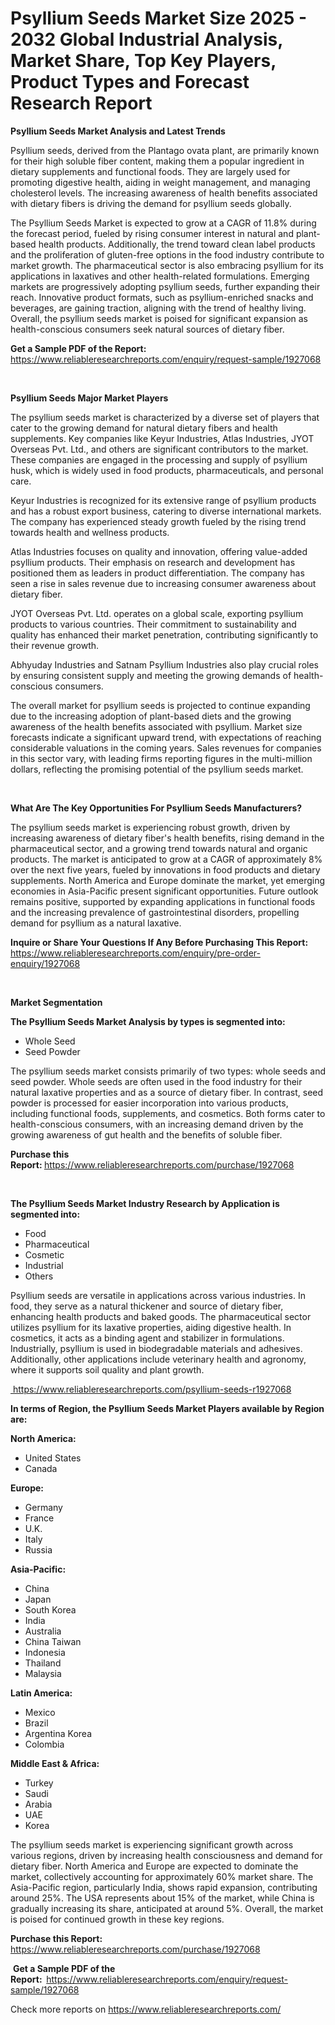 <p><h1>Psyllium Seeds Market Size 2025 - 2032 Global Industrial Analysis, Market Share, Top Key Players, Product Types and Forecast Research Report</h1></p><p><strong>Psyllium Seeds Market Analysis and Latest Trends</strong></p>
<p><p>Psyllium seeds, derived from the Plantago ovata plant, are primarily known for their high soluble fiber content, making them a popular ingredient in dietary supplements and functional foods. They are largely used for promoting digestive health, aiding in weight management, and managing cholesterol levels. The increasing awareness of health benefits associated with dietary fibers is driving the demand for psyllium seeds globally. </p><p>The Psyllium Seeds Market is expected to grow at a CAGR of 11.8% during the forecast period, fueled by rising consumer interest in natural and plant-based health products. Additionally, the trend toward clean label products and the proliferation of gluten-free options in the food industry contribute to market growth. The pharmaceutical sector is also embracing psyllium for its applications in laxatives and other health-related formulations. Emerging markets are progressively adopting psyllium seeds, further expanding their reach. Innovative product formats, such as psyllium-enriched snacks and beverages, are gaining traction, aligning with the trend of healthy living. Overall, the psyllium seeds market is poised for significant expansion as health-conscious consumers seek natural sources of dietary fiber.</p></p>
<p><strong>Get a Sample PDF of the Report:&nbsp;</strong> <a href="https://www.reliableresearchreports.com/enquiry/request-sample/1927068?utm_campaign=2743&utm_medium=2&utm_source=Github&utm_content=ia&utm_term=30032025&utm_id=psyllium-seeds">https://www.reliableresearchreports.com/enquiry/request-sample/1927068</a></p>
<p>&nbsp;</p>
<p><strong>Psyllium Seeds Major Market Players</strong></p>
<p><p>The psyllium seeds market is characterized by a diverse set of players that cater to the growing demand for natural dietary fibers and health supplements. Key companies like Keyur Industries, Atlas Industries, JYOT Overseas Pvt. Ltd., and others are significant contributors to the market. These companies are engaged in the processing and supply of psyllium husk, which is widely used in food products, pharmaceuticals, and personal care.</p><p>Keyur Industries is recognized for its extensive range of psyllium products and has a robust export business, catering to diverse international markets. The company has experienced steady growth fueled by the rising trend towards health and wellness products.</p><p>Atlas Industries focuses on quality and innovation, offering value-added psyllium products. Their emphasis on research and development has positioned them as leaders in product differentiation. The company has seen a rise in sales revenue due to increasing consumer awareness about dietary fiber.</p><p>JYOT Overseas Pvt. Ltd. operates on a global scale, exporting psyllium products to various countries. Their commitment to sustainability and quality has enhanced their market penetration, contributing significantly to their revenue growth. </p><p>Abhyuday Industries and Satnam Psyllium Industries also play crucial roles by ensuring consistent supply and meeting the growing demands of health-conscious consumers.</p><p>The overall market for psyllium seeds is projected to continue expanding due to the increasing adoption of plant-based diets and the growing awareness of the health benefits associated with psyllium. Market size forecasts indicate a significant upward trend, with expectations of reaching considerable valuations in the coming years. Sales revenues for companies in this sector vary, with leading firms reporting figures in the multi-million dollars, reflecting the promising potential of the psyllium seeds market.</p></p>
<p>&nbsp;</p>
<p><strong>What Are The Key Opportunities For Psyllium Seeds Manufacturers?</strong></p>
<p><p>The psyllium seeds market is experiencing robust growth, driven by increasing awareness of dietary fiber's health benefits, rising demand in the pharmaceutical sector, and a growing trend towards natural and organic products. The market is anticipated to grow at a CAGR of approximately 8% over the next five years, fueled by innovations in food products and dietary supplements. North America and Europe dominate the market, yet emerging economies in Asia-Pacific present significant opportunities. Future outlook remains positive, supported by expanding applications in functional foods and the increasing prevalence of gastrointestinal disorders, propelling demand for psyllium as a natural laxative.</p></p>
<p><strong>Inquire or Share Your Questions If Any Before Purchasing This Report:</strong> <a href="https://www.reliableresearchreports.com/enquiry/pre-order-enquiry/1927068?utm_campaign=2743&utm_medium=2&utm_source=Github&utm_content=ia&utm_term=30032025&utm_id=psyllium-seeds">https://www.reliableresearchreports.com/enquiry/pre-order-enquiry/1927068</a></p>
<p>&nbsp;</p>
<p><strong>Market Segmentation</strong></p>
<p><strong>The Psyllium Seeds Market Analysis by types is segmented into:</strong></p>
<p><ul><li>Whole Seed</li><li>Seed Powder</li></ul></p>
<p><p>The psyllium seeds market consists primarily of two types: whole seeds and seed powder. Whole seeds are often used in the food industry for their natural laxative properties and as a source of dietary fiber. In contrast, seed powder is processed for easier incorporation into various products, including functional foods, supplements, and cosmetics. Both forms cater to health-conscious consumers, with an increasing demand driven by the growing awareness of gut health and the benefits of soluble fiber.</p></p>
<p><strong>Purchase this Report:&nbsp;</strong><a href="https://www.reliableresearchreports.com/purchase/1927068?utm_campaign=2743&utm_medium=2&utm_source=Github&utm_content=ia&utm_term=30032025&utm_id=psyllium-seeds">https://www.reliableresearchreports.com/purchase/1927068</a></p>
<p>&nbsp;</p>
<p><strong>The Psyllium Seeds Market Industry Research by Application is segmented into:</strong></p>
<p><ul><li>Food</li><li>Pharmaceutical</li><li>Cosmetic</li><li>Industrial</li><li>Others</li></ul></p>
<p><p>Psyllium seeds are versatile in applications across various industries. In food, they serve as a natural thickener and source of dietary fiber, enhancing health products and baked goods. The pharmaceutical sector utilizes psyllium for its laxative properties, aiding digestive health. In cosmetics, it acts as a binding agent and stabilizer in formulations. Industrially, psyllium is used in biodegradable materials and adhesives. Additionally, other applications include veterinary health and agronomy, where it supports soil quality and plant growth.</p></p>
<p><a href="https://www.reliableresearchreports.com/psyllium-seeds-r1927068?utm_campaign=2743&utm_medium=2&utm_source=Github&utm_content=ia&utm_term=30032025&utm_id=psyllium-seeds">&nbsp;https://www.reliableresearchreports.com/psyllium-seeds-r1927068</a></p>
<p><strong>In terms of Region, the Psyllium Seeds Market Players available by Region are:</strong></p>
<p>
    <p> <strong> North America: </strong>
        <ul>
            <li>United States</li>
            <li>Canada</li>
        </ul>
        </p> 
    <p> <strong> Europe: </strong>
        <ul>
            <li>Germany</li>
            <li>France</li>
            <li>U.K.</li>
            <li>Italy</li>
            <li>Russia</li>
        </ul>
        </p> 
    <p> <strong> Asia-Pacific: </strong>
        <ul>
            <li>China</li>
            <li>Japan</li>
            <li>South Korea</li>
            <li>India</li>
            <li>Australia</li>
            <li>China Taiwan</li>
            <li>Indonesia</li>
            <li>Thailand</li>
            <li>Malaysia</li>
        </ul>
        </p> 
    <p> <strong> Latin America: </strong>
        <ul>
            <li>Mexico</li>
            <li>Brazil</li>
            <li>Argentina Korea</li>
            <li>Colombia</li>
        </ul>
        </p> 
    <p> <strong> Middle East & Africa: </strong>
        <ul>
            <li>Turkey</li>
            <li>Saudi</li>
            <li>Arabia</li>
            <li>UAE</li>
            <li>Korea</li>
        </ul>
    </p>
    </p>
<p><p>The psyllium seeds market is experiencing significant growth across various regions, driven by increasing health consciousness and demand for dietary fiber. North America and Europe are expected to dominate the market, collectively accounting for approximately 60% market share. The Asia-Pacific region, particularly India, shows rapid expansion, contributing around 25%. The USA represents about 15% of the market, while China is gradually increasing its share, anticipated at around 5%. Overall, the market is poised for continued growth in these key regions.</p></p>
<p><strong>Purchase this Report: </strong><a href="https://www.reliableresearchreports.com/purchase/1927068?utm_campaign=2743&utm_medium=2&utm_source=Github&utm_content=ia&utm_term=30032025&utm_id=psyllium-seeds">https://www.reliableresearchreports.com/purchase/1927068</a></p>
<p>&nbsp;<strong>Get a Sample PDF of the Report:&nbsp;&nbsp;</strong><a href="https://www.reliableresearchreports.com/enquiry/request-sample/1927068?utm_campaign=2743&utm_medium=2&utm_source=Github&utm_content=ia&utm_term=30032025&utm_id=psyllium-seeds">https://www.reliableresearchreports.com/enquiry/request-sample/1927068</a></p>
<p><strong></strong></p>
<p>Check more reports on <a href="https://www.reliableresearchreports.com/?utm_campaign=2743&utm_medium=2&utm_source=Github&utm_content=ia&utm_term=30032025&utm_id=psyllium-seeds">https://www.reliableresearchreports.com/</a></p>